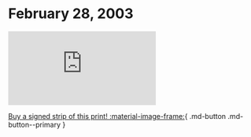 # February 28, 2003

![](https://www.achewood.com/comic.php?date=02282003)

[Buy a signed strip of this print! :material-image-frame:](https://achewood-holiday-pop-up.myshopify.com/products/strip#02282003){ .md-button .md-button--primary }
